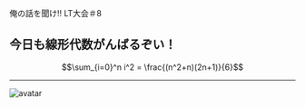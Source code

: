俺の話を聞け!! LT大会＃8
## 今日も線形代数がんばるぞい！
$$\sum_{i=0}^n i^2 = \frac{(n^2+n)(2n+1)}{6}$$


---
 ![avatar](https://avatars2.githubusercontent.com/u/12888172?s=400&u=83808955feecfd8e64a050bec1aa217fa10925fe&v=4)
 
